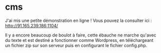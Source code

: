 # cms

J'ai mis une petite démonstration en ligne ! 
Vous pouvez la consulter ici : 
http://91.165.239.186:1104/

Il y a encore beaucoup de boulot à faire, cette ébauche ne marche qu'avec du texte et est destiné a fonctionner comme Wordpress, en téléchargeant un fichier zip sur son serveur puis en configurant le fichier config.php.
